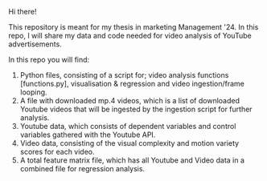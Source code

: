 Hi there!

This repository is meant for my thesis in marketing Management '24. In this repo, I will share my data and code needed for video analysis of YouTube advertisements.

In this repo you will find:

1. Python files, consisting of a script for; video analysis functions [functions.py], visualisation & regression  and video ingestion/frame looping.
2. A file with downloaded mp.4 videos, which is a list of downloaded Youtube videos that will be ingested by the ingestion script for further analysis.
3. Youtube data, which consists of dependent variables and control variables gathered with the Youtube API.
4. Video data, consisting of the visual complexity and motion variety scores for each video.
5. A total feature matrix file, which has all Youtube and Video data in a combined file for regression analysis.

